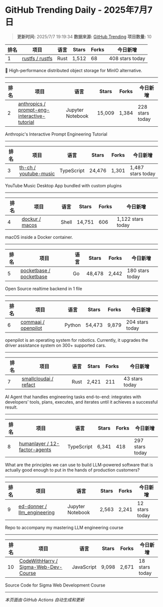 # GitHub Trending Daily - 2025年7月7日

> **更新时间:** 2025/7/7 19:19:34
> **数据来源:** [GitHub Trending](https://github.com/trending)
> **项目数量:** 10

| 排名 | 项目 | 语言 | Stars | Forks | 今日新增 |
|------|------|------|-------|-------|-----------|
| 1 | [rustfs / rustfs](https://github.com/rustfs/rustfs) | Rust | 1,512 | 68 | 408 stars today |

🚀 High-performance distributed object storage for MinIO alternative.

---

| 排名 | 项目 | 语言 | Stars | Forks | 今日新增 |
|------|------|------|-------|-------|-----------|
| 2 | [anthropics / prompt-eng-interactive-tutorial](https://github.com/anthropics/prompt-eng-interactive-tutorial) | Jupyter Notebook | 15,009 | 1,384 | 228 stars today |

Anthropic's Interactive Prompt Engineering Tutorial

---

| 排名 | 项目 | 语言 | Stars | Forks | 今日新增 |
|------|------|------|-------|-------|-----------|
| 3 | [th-ch / youtube-music](https://github.com/th-ch/youtube-music) | TypeScript | 24,476 | 1,301 | 1,487 stars today |

YouTube Music Desktop App bundled with custom plugins

---

| 排名 | 项目 | 语言 | Stars | Forks | 今日新增 |
|------|------|------|-------|-------|-----------|
| 4 | [dockur / macos](https://github.com/dockur/macos) | Shell | 14,751 | 606 | 1,122 stars today |

macOS inside a Docker container.

---

| 排名 | 项目 | 语言 | Stars | Forks | 今日新增 |
|------|------|------|-------|-------|-----------|
| 5 | [pocketbase / pocketbase](https://github.com/pocketbase/pocketbase) | Go | 48,478 | 2,442 | 180 stars today |

Open Source realtime backend in 1 file

---

| 排名 | 项目 | 语言 | Stars | Forks | 今日新增 |
|------|------|------|-------|-------|-----------|
| 6 | [commaai / openpilot](https://github.com/commaai/openpilot) | Python | 54,473 | 9,879 | 204 stars today |

openpilot is an operating system for robotics. Currently, it upgrades the driver assistance system on 300+ supported cars.

---

| 排名 | 项目 | 语言 | Stars | Forks | 今日新增 |
|------|------|------|-------|-------|-----------|
| 7 | [smallcloudai / refact](https://github.com/smallcloudai/refact) | Rust | 2,421 | 211 | 43 stars today |

AI Agent that handles engineering tasks end-to-end: integrates with developers’ tools, plans, executes, and iterates until it achieves a successful result.

---

| 排名 | 项目 | 语言 | Stars | Forks | 今日新增 |
|------|------|------|-------|-------|-----------|
| 8 | [humanlayer / 12-factor-agents](https://github.com/humanlayer/12-factor-agents) | TypeScript | 6,341 | 418 | 297 stars today |

What are the principles we can use to build LLM-powered software that is actually good enough to put in the hands of production customers?

---

| 排名 | 项目 | 语言 | Stars | Forks | 今日新增 |
|------|------|------|-------|-------|-----------|
| 9 | [ed-donner / llm_engineering](https://github.com/ed-donner/llm_engineering) | Jupyter Notebook | 2,563 | 2,241 | 12 stars today |

Repo to accompany my mastering LLM engineering course

---

| 排名 | 项目 | 语言 | Stars | Forks | 今日新增 |
|------|------|------|-------|-------|-----------|
| 10 | [CodeWithHarry / Sigma-Web-Dev-Course](https://github.com/CodeWithHarry/Sigma-Web-Dev-Course) | JavaScript | 9,098 | 2,671 | 18 stars today |

Source Code for Sigma Web Development Course

---


*本页面由 GitHub Actions 自动生成和更新*
